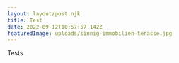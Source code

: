 ```yaml
---
layout: layout/post.njk
title: Test
date: 2022-09-12T10:57:57.142Z
featuredImage: uploads/sinnig-immobilien-terasse.jpg
---
```

Tests